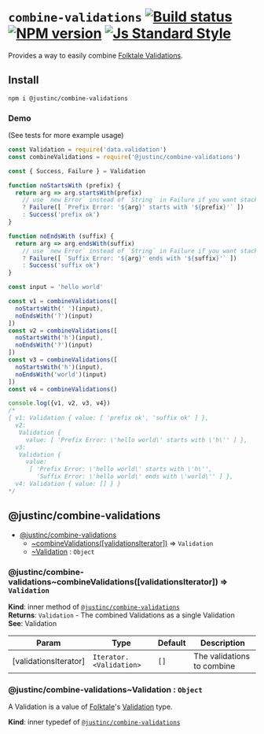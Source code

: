 # `combine-validations` [![Build status][travis-image]][travis-url] [![NPM version][version-image]][version-url] [![Js Standard Style][standard-image]][standard-url]

Provides a way to easily combine [Folktale Validations](http://docs.folktalejs.org/en/latest/api/data/validation/Validation.html).

## Install

`npm i @justinc/combine-validations`

### Demo

(See tests for more example usage)

```js
const Validation = require('data.validation')
const combineValidations = require('@justinc/combine-validations')

const { Success, Failure } = Validation

function noStartsWith (prefix) {
  return arg => arg.startsWith(prefix)
    // use `new Error` instead of `String` in Failure if you want stack trace
    ? Failure([ `Prefix Error: '${arg}' starts with '${prefix}'` ])
    : Success('prefix ok')
}

function noEndsWith (suffix) {
  return arg => arg.endsWith(suffix)
    // use `new Error` instead of `String` in Failure if you want stack trace
    ? Failure([ `Suffix Error: '${arg}' ends with '${suffix}'` ])
    : Success('suffix ok')
}

const input = 'hello world'

const v1 = combineValidations([
  noStartsWith(' ')(input),
  noEndsWith('?')(input)
])
const v2 = combineValidations([
  noStartsWith('h')(input),
  noEndsWith('?')(input)
])
const v3 = combineValidations([
  noStartsWith('h')(input),
  noEndsWith('world')(input)
])
const v4 = combineValidations()

console.log({v1, v2, v3, v4})
/*
{ v1: Validation { value: [ 'prefix ok', 'suffix ok' ] },
  v2:
   Validation {
     value: [ 'Prefix Error: \'hello world\' starts with \'h\'' ] },
  v3:
   Validation {
     value:
      [ 'Prefix Error: \'hello world\' starts with \'h\'',
        'Suffix Error: \'hello world\' ends with \'world\'' ] },
  v4: Validation { value: [] } }
*/
```

<a name="module_@justinc/combine-validations"></a>

## @justinc/combine-validations

* [@justinc/combine-validations](#module_@justinc/combine-validations)
    * [~combineValidations([validationsIterator])](#module_@justinc/combine-validations..combineValidations) ⇒ <code>Validation</code>
    * [~Validation](#module_@justinc/combine-validations..Validation) : <code>Object</code>

<a name="module_@justinc/combine-validations..combineValidations"></a>

### @justinc/combine-validations~combineValidations([validationsIterator]) ⇒ <code>Validation</code>
**Kind**: inner method of <code>[@justinc/combine-validations](#module_@justinc/combine-validations)</code>  
**Returns**: <code>Validation</code> - The combined Validations as a single Validation  
**See**: Validation  

| Param | Type | Default | Description |
| --- | --- | --- | --- |
| [validationsIterator] | <code>Iterator.&lt;Validation&gt;</code> | <code>[]</code> | The validations to combine |

<a name="module_@justinc/combine-validations..Validation"></a>

### @justinc/combine-validations~Validation : <code>Object</code>
A Validation is a value of [Folktale](http://docs.folktalejs.org/en/latest/index.html)'s
[Validation](http://docs.folktalejs.org/en/latest/api/data/validation/Validation.html) type.

**Kind**: inner typedef of <code>[@justinc/combine-validations](#module_@justinc/combine-validations)</code>  

[travis-image]: https://img.shields.io/travis/justin-calleja/combine-validations.svg?style=flat-square
[travis-url]: https://travis-ci.org/justin-calleja/combine-validations

[version-image]: https://img.shields.io/npm/v/@justinc/combine-validations.svg?style=flat-square
[version-url]: https://npmjs.org/package/@justinc/combine-validations

[standard-image]: https://img.shields.io/badge/code-standard-brightgreen.svg?style=flat-square
[standard-url]: https://github.com/feross/standard
